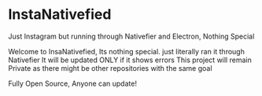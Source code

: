 # InstaNativefied
Just Instagram but running through Nativefier and Electron, Nothing Special


Welcome to InsaNativefied, Its nothing special. just literally ran it through Nativefier
It will be updated ONLY if it shows errors
This project will remain Private as there might be other repositories with the same goal


Fully Open Source, Anyone can update!
